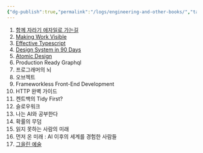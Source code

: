 ```yaml
---
{"dg-publish":true,"permalink":"/logs/engineering-and-other-books/","tags":["Books","Logs"],"updated":"2025-08-04"}
---
```


1. [함께 자라기 애자일로 가는길](http://aladin.kr/p/wLch8)
2. [Making Work Visible](http://aladin.kr/p/MqFFl)
3. [Effective Typescript](http://aladin.kr/p/VPCvD)
4. [Design System in 90 Days](https://www.scribd.com/document/766342150/Design-System-in-90-Days-Second-Edition)
5. [Atomic Design](https://atomicdesign.bradfrost.com/)
6. Production Ready Graphql
7. 프로그래머의 뇌
8. 오브젝트
9. Frameworkless Front-End Development
10. HTTP 완벽 가이드
11. 켄트백의 Tidy First?
12. 슬로우워크
13. 나는 AI와 공부한다
14. 확률의 무덤
15. 읽지 못하는 사람의 미래
16. 먼저 온 미래 : AI 이후의 세계를 경험한 사람들
17. [그을린 예술](http://aladin.kr/p/1vmR)